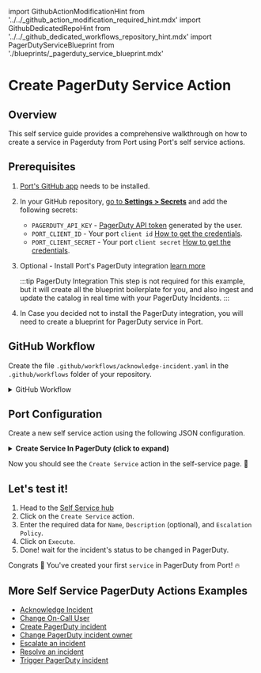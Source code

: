 import GithubActionModificationHint from '../../\_github_action_modification_required_hint.mdx'
import GithubDedicatedRepoHint from '../../\_github_dedicated_workflows_repository_hint.mdx'
import PagerDutyServiceBlueprint from './blueprints/_pagerduty_service_blueprint.mdx'

# Create PagerDuty Service Action

## Overview
This self service guide provides a comprehensive walkthrough on how to create a service in Pagerduty from Port using Port's self service actions.

## Prerequisites
1. [Port's GitHub app](https://github.com/apps/getport-io) needs to be installed.
2. In your GitHub repository, [go to **Settings > Secrets**](https://docs.github.com/en/actions/security-guides/using-secrets-in-github-actions#creating-secrets-for-a-repository) and add the following secrets:
   - `PAGERDUTY_API_KEY` - [PagerDuty API token](https://support.atlassian.com/atlassian-account/docs/manage-api-tokens-for-your-atlassian-account) generated by the user.
   - `PORT_CLIENT_ID` - Your port `client id` [How to get the credentials](https://docs.getport.io/build-your-software-catalog/sync-data-to-catalog/api/#find-your-port-credentials).
   - `PORT_CLIENT_SECRET` - Your port `client secret` [How to get the credentials](https://docs.getport.io/build-your-software-catalog/sync-data-to-catalog/api/#find-your-port-credentials).
3. Optional - Install Port's PagerDuty integration [learn more](https://docs.getport.io/build-your-software-catalog/sync-data-to-catalog/incident-management/pagerduty)

	:::tip PagerDuty Integration
	This step is not required for this example, but it will create all the blueprint boilerplate for you, and also ingest and update the catalog in real time with your PagerDuty Incidents.
	:::

4. In Case you decided not to install the PagerDuty integration, you will need to create a blueprint for PagerDuty service in Port.

<PagerDutyServiceBlueprint/>

## GitHub Workflow

Create the file `.github/workflows/acknowledge-incident.yaml` in the `.github/workflows` folder of your repository.

<GithubDedicatedRepoHint/>

<details>
<summary>GitHub Workflow</summary>

```yaml showLineNumbers title="create-service.yaml"
name: Create PagerDuty Service
on:
  workflow_dispatch:
    inputs:
      name:
        description: 'Name of the PagerDuty Service'
        required: true
        type: string
      description:
        description: 'Description of the PagerDuty Service'
        required: false
        type: string
      escalation_policy:
        description: 'Escalation Policy for the service'
        required: true
        type: string
      port_context:
        required: true
        description: includes blueprint, run ID, and entity identifier from Port.

jobs:
  create-pagerduty-service:
    runs-on: ubuntu-latest
    steps:
      - name: Create Service in PagerDuty
        id : create_service_request
        uses: fjogeleit/http-request-action@v1
        with:
          url: 'https://api.pagerduty.com/services'
          method: 'POST'
          customHeaders: '{"Content-Type": "application/json", "Accept": "application/vnd.pagerduty+json;version=2", "Authorization": "Token token=${{ secrets.PAGERDUTY_API_KEY }}"}'
          data: >-
            {
              "service": {
                "name": "${{ github.event.inputs.name }}",
                "description": "${{ github.event.inputs.description }}",
                "escalation_policy": ${{ github.event.inputs.escalation_policy }}
              }
            } 

      - name: Create a log message
        uses: port-labs/port-github-action@v1
        with:
          clientId: ${{ secrets.PORT_CLIENT_ID }}
          clientSecret: ${{ secrets.PORT_CLIENT_SECRET }}
          baseUrl: https://api.getport.io
          operation: PATCH_RUN
          runId: ${{fromJson(inputs.port_context).run_id}}
          logMessage: |
             PagerDuty service created! ✅
             Requesting for oncalls
    
      - name: Request for oncalls for escalation_policy
        id: fetch_oncalls
        uses: fjogeleit/http-request-action@v1
        with:
          url: 'https://api.pagerduty.com/oncalls?include[]=users&escalation_policy_ids[]=${{ fromJson(github.event.inputs.escalation_policy).id }}'
          method: 'GET'
          customHeaders: '{"Content-Type": "application/json", "Accept": "application/json", "Authorization": "Token token=${{ secrets.PAGERDUTY_API_KEY }}"}'

      - name: Create a log message
        uses: port-labs/port-github-action@v1
        with:
          clientId: ${{ secrets.PORT_CLIENT_ID }}
          clientSecret: ${{ secrets.PORT_CLIENT_SECRET }}
          baseUrl: https://api.getport.io
          operation: PATCH_RUN
          runId: ${{fromJson(inputs.port_context).run_id}}
          logMessage: |
              Upserting Created PagerDuty Entity

      - name: UPSERT PagerDuty Entity
        uses: port-labs/port-github-action@v1
        with:
          identifier: "${{ fromJson(steps.create_service_request.outputs.response).service.id }}" 
          title: "${{ fromJson(steps.create_service_request.outputs.response).service.summary }}" 
          team: "[]"
          icon: pagerduty
          blueprint: ${{fromJson(inputs.port_context).blueprint}}
          properties: |-
            {
              "status": "${{ fromJson(steps.create_service_request.outputs.response).service.status }}",
              "url": "${{ fromJson(steps.create_service_request.outputs.response).service.html_url }}",
              "oncall": "${{ fromJson(steps.fetch_oncalls).oncalls }}"
            }
          relations: "{}"
          clientId: ${{ secrets.PORT_CLIENT_ID }}
          clientSecret: ${{ secrets.PORT_CLIENT_SECRET }}
          baseUrl: https://api.getport.io
          operation: UPSERT
          runId: ${{fromJson(inputs.port_context).run_id}}

      - name: Create a log message
        uses: port-labs/port-github-action@v1
        with:
          clientId: ${{ secrets.PORT_CLIENT_ID }}
          clientSecret: ${{ secrets.PORT_CLIENT_SECRET }}
          baseUrl: https://api.getport.io
          operation: PATCH_RUN
          runId: ${{fromJson(inputs.port_context).run_id}}
          logMessage: |
              Upsert was successful ✅
```
</details>

## Port Configuration

Create a new self service action using the following JSON configuration.

<details>
<summary><b> Create Service In PagerDuty (click to expand) </b></summary>

<GithubActionModificationHint/>

```json showLineNumbers
{
  "identifier": "pagerdutyService_create_service",
  "title": "Create Service",
  "icon": "pagerduty",
  "description": "Create PagerDuty Service",
  "trigger": {
    "type": "self-service",
    "operation": "CREATE",
    "userInputs": {
      "properties": {
        "name": {
          "title": "Name",
          "description": "Name of the PagerDuty Service",
          "icon": "pagerduty",
          "type": "string"
        },
        "description": {
          "title": "Description",
          "description": "Description of the PagerDuty Service",
          "icon": "pagerduty",
          "type": "string"
        },
        "escalation_policy": {
          "title": "Escalation Policy",
          "description": "PagerDuty Escalation Policy ID to apply",
          "icon": "pagerduty",
          "type": "string"
        },
      },
      "required": [
        "name",
        "escalation_policy"
      ],
      "order": [
        "name",
        "description",
        "escalation_policy"
      ]
    },
    "blueprintIdentifier": "pagerdutyService"
  },
  "invocationMethod": {
    "type": "GITHUB",
    "org": "<GITHUB_ORG>",
    "repo": "<GITHUB_REPO>",
    "workflow": "create-a-service.yaml",
    "workflowInputs": {
      "{{if (.inputs | has(\"ref\")) then \"ref\" else null end}}": "{{.inputs.\"ref\"}}",
      "{{if (.inputs | has(\"name\")) then \"name\" else null end}}": "{{.inputs.\"name\"}}",
      "{{if (.inputs | has(\"description\")) then \"description\" else null end}}": "{{.inputs.\"description\"}}",
      "{{if (.inputs | has(\"escalation_policy\")) then \"escalation_policy\" else null end}}": "{{.inputs.\"escalation_policy\"}}",
      "port_context": {
        "blueprint": "{{.action.blueprint}}",
        "entity": "{{.entity}}",
        "run_id": "{{.run.id}}"
      }
    },
    "reportWorkflowStatus": true
  },
  "requiredApproval": false,
  "publish": true
}
```
</details>

Now you should see the `Create Service` action in the self-service page. 🎉

## Let's test it!

1. Head to the [Self Service hub](https://app.getport.io/self-serve)
2. Click on the `Create Service` action.
3. Enter the required data for `Name`, `Description` (optional), and `Escalation Policy`.
4. Click on `Execute`.
5. Done! wait for the incident's status to be changed in PagerDuty.

Congrats 🎉 You've created your first `service` in PagerDuty from Port! 🔥

## More Self Service PagerDuty Actions Examples
- [Acknowledge Incident](https://docs.getport.io/create-self-service-experiences/setup-backend/github-workflow/examples/PagerDuty/acknowledge-incident)
- [Change On-Call User](https://docs.getport.io/create-self-service-experiences/setup-backend/github-workflow/examples/PagerDuty/change-on-call-user)
- [Create PagerDuty incident](https://docs.getport.io/create-self-service-experiences/setup-backend/github-workflow/examples/PagerDuty/create-pagerduty-incident)
- [Change PagerDuty incident owner](https://docs.getport.io/create-self-service-experiences/setup-backend/github-workflow/examples/PagerDuty/change-pagerduty-incident-owner)
- [Escalate an incident](https://docs.getport.io/create-self-service-experiences/setup-backend/github-workflow/examples/PagerDuty/escalate-an-incident)
- [Resolve an incident](https://docs.getport.io/create-self-service-experiences/setup-backend/github-workflow/examples/PagerDuty/resolve-incident)
- [Trigger PagerDuty incident](https://docs.getport.io/create-self-service-experiences/setup-backend/github-workflow/examples/PagerDuty/trigger-pagerduty-incident)
